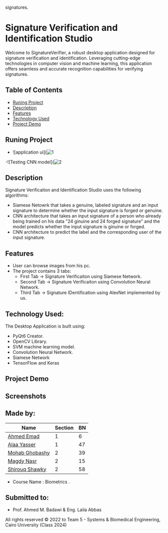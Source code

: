 signatures.
# Signature Verification and Identification Studio
Welcome to SignatureVerifier, a robust desktop application designed for signature verification and identification. Leveraging cutting-edge technologies in computer vision and machine learning, this application offers seamless and accurate recognition capabilities for verifying signatures.

## Table of Contents

- [Runing Project](#running-project)
- [Description](#description)
- [Features](#features)
- [Technology Used](#technology-used)
- [Project Demo](#project-demo)

## Runing Project
- ![application ui](![1](https://github.com/MyProjectsProgress/Signature_Verification/assets/93479326/3d352755-7314-4c8e-8ce6-3aaf2640a73e)

-![Testing CNN model](![2](https://github.com/MyProjectsProgress/Signature_Verification/assets/93479326/b6ea0fc7-6bed-444a-9dfc-40444369d864)


## Description 
Signature Verificaiton and Identification Studio uses the following algorithms: 
- Siamese Netowrk that takes a genuine, labeled signature and an input signature to determine whether the input signature is forged or genuine.
- CNN architecture that takes an input signature of a person who already being trained on his data "24 ginuine and 24 forged signature" and the model predicts whether the input signature is ginuine or forged.
- CNN architecture to predict the label and the corresponding user of the input signature. 

## Features 
- User can browse images from his pc.
- The project contains 3 tabs:
  - First Tab  -> Signature Verificaiton using Siamese Network.
  - Second Tab -> Signature Verificaiton using Convolution Neural Network.
  - Third Tab -> Signature IDentification using AlexNet implemented by us.

## Technology Used:
The Desktop Application is built using:
- PyQt6 Creator.
- OpenCV Library.
- SVM machine learning model.
- Convolution Neural Network.
- Siamese Network
- TensorFlow and Keras

## Project Demo


## Screenshots


## Made by:

| Name                           | Section | BN  |
| ------------------------------ | ------- | --- |
| [Ahmed Emad](https://github.com/ahmeddemaad)              | 1 | 6  |
| [Alaa Yasser](https://github.com/alaayasser01)            | 1 | 47 |
| [Mohab Ghobashy](https://github.com/MohabGhobashy)        | 2 | 39 |
| [Magdy Nasr](https://github.com/MyProjectsProgress)       | 2 | 15 |
| [Shirouq Shawky](https://github.com/shirouq-shawky)       | 2 | 58 |

- Course Name : Biometrics .

## Submitted to:

- Prof. Ahmed M. Badawi &  Eng. Laila Abbas

All rights reserved © 2022 to Team 5 - Systems & Biomedical Engineering, Cairo University (Class 2024)
